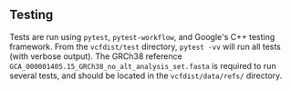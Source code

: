 ## Testing
Tests are run using `pytest`, `pytest-workflow`, and Google's C++ testing framework.
From the `vcfdist/test` directory, `pytest -vv` will run all tests (with verbose output).
The GRCh38 reference `GCA_000001405.15_GRCh38_no_alt_analysis_set.fasta` is required to run several tests, and should be located in the `vcfdist/data/refs/` directory.
